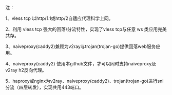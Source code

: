 注：

1、vless tcp 以http/1.1或http/2自适应代理科学上网。

2、利用 vless tcp 强大的回落/分流特性，实现了vless tcp与任意 ws 类应用完美共存。

3、naiveproxy(caddy2)兼顾为v2ray与trojan(trojan-go)提供回落web服务应用。

4、naiveproxy(caddy2) 使用本github文件，才可以同时支持naiveproxy及v2ray h2反向代理。

5、haproxy或nginx为v2ray、naiveproxy(caddy2)、trojan(trojan-go)进行sni分流（四层转发），实现共用443端口。
